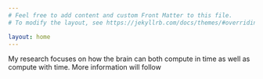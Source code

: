 ```yaml
---
# Feel free to add content and custom Front Matter to this file.
# To modify the layout, see https://jekyllrb.com/docs/themes/#overriding-theme-defaults

layout: home
---
```


My research focuses on how the brain can both compute in time as well as compute with time.
More information will follow

